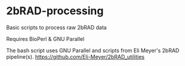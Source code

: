 # 2bRAD-processing
Basic scripts to process raw 2bRAD data

Requires BioPerl & GNU Parallel

The bash script uses GNU Parallel and scripts from Eli Meyer's 2bRAD pipeline(s). https://github.com/Eli-Meyer/2bRAD_utilities



